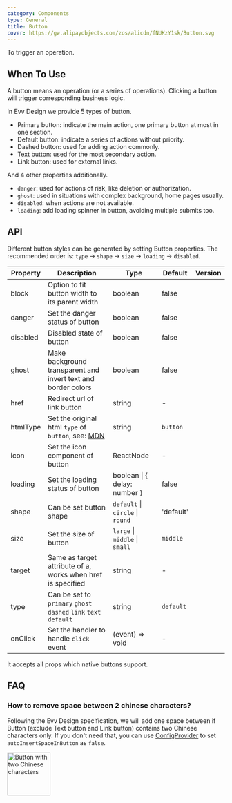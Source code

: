 ```yaml
---
category: Components
type: General
title: Button
cover: https://gw.alipayobjects.com/zos/alicdn/fNUKzY1sk/Button.svg
---
```


To trigger an operation.

## When To Use

A button means an operation (or a series of operations). Clicking a button will trigger corresponding business logic.

In Evv Design we provide 5 types of button.

- Primary button: indicate the main action, one primary button at most in one section.
- Default button: indicate a series of actions without priority.
- Dashed button: used for adding action commonly.
- Text button: used for the most secondary action.
- Link button: used for external links.

And 4 other properties additionally.

- `danger`: used for actions of risk, like deletion or authorization.
- `ghost`: used in situations with complex background, home pages usually.
- `disabled`: when actions are not available.
- `loading`: add loading spinner in button, avoiding multiple submits too.

## API

Different button styles can be generated by setting Button properties. The recommended order is: `type` -> `shape` -> `size` -> `loading` -> `disabled`.

| Property | Description | Type | Default | Version |
| --- | --- | --- | --- | --- |
| block | Option to fit button width to its parent width | boolean | false |  |
| danger | Set the danger status of button | boolean | false |  |
| disabled | Disabled state of button | boolean | false |  |
| ghost | Make background transparent and invert text and border colors | boolean | false |  |
| href | Redirect url of link button | string | - |  |
| htmlType | Set the original html `type` of `button`, see: [MDN](https://developer.mozilla.org/en-US/docs/Web/HTML/Element/button#attr-type) | string | `button` |  |
| icon | Set the icon component of button | ReactNode | - |  |
| loading | Set the loading status of button | boolean \| { delay: number } | false |  |
| shape | Can be set button shape | `default` \| `circle` \| `round` | 'default' |  |
| size | Set the size of button | `large` \| `middle` \| `small` | `middle` |  |
| target | Same as target attribute of a, works when href is specified | string | - |  |
| type | Can be set to `primary` `ghost` `dashed` `link` `text` `default` | string | `default` |  |
| onClick | Set the handler to handle `click` event | (event) => void | - |  |

It accepts all props which native buttons support.

## FAQ

### How to remove space between 2 chinese characters?

Following the Evv Design specification, we will add one space between if Button (exclude Text button and Link button) contains two Chinese characters only. If you don't need that, you can use [ConfigProvider](/components/config-provider/#API) to set `autoInsertSpaceInButton` as `false`.

<img src="https://gw.alipayobjects.com/zos/antfincdn/MY%26THAPZrW/38f06cb9-293a-4b42-b183-9f443e79ffea.png" style="box-shadow: none; margin: 0; width: 100px" alt="Button with two Chinese characters" />

<style>
[id^=components-button-demo-] .ant-btn {
  margin-right: 8px;
  margin-bottom: 12px;
}
[id^="components-button-demo-"] .ant-btn-rtl {
  margin-right: 0;
  margin-left: 8px;
}
[id^=components-button-demo-] .ant-btn-group > .ant-btn,
[id^=components-button-demo-] .ant-btn-group > span > .ant-btn {
  margin-right: 0;
}
[data-theme="dark"] .site-button-ghost-wrapper {
  background: rgba(255, 255, 255, 0.2);
}
</style>
